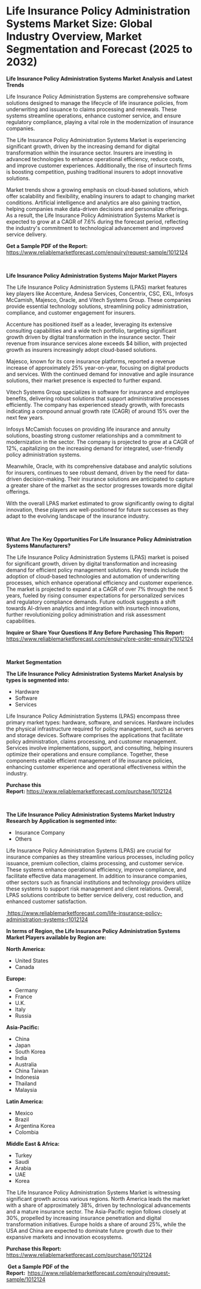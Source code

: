 <p><h1>Life Insurance Policy Administration Systems Market Size: Global Industry Overview, Market Segmentation and Forecast (2025 to 2032)</h1></p><p><strong>Life Insurance Policy Administration Systems Market Analysis and Latest Trends</strong></p>
<p><p>Life Insurance Policy Administration Systems are comprehensive software solutions designed to manage the lifecycle of life insurance policies, from underwriting and issuance to claims processing and renewals. These systems streamline operations, enhance customer service, and ensure regulatory compliance, playing a vital role in the modernization of insurance companies.</p><p>The Life Insurance Policy Administration Systems Market is experiencing significant growth, driven by the increasing demand for digital transformation within the insurance sector. Insurers are investing in advanced technologies to enhance operational efficiency, reduce costs, and improve customer experiences. Additionally, the rise of insurtech firms is boosting competition, pushing traditional insurers to adopt innovative solutions.</p><p>Market trends show a growing emphasis on cloud-based solutions, which offer scalability and flexibility, enabling insurers to adapt to changing market conditions. Artificial intelligence and analytics are also gaining traction, helping companies make data-driven decisions and personalize offerings. As a result, the Life Insurance Policy Administration Systems Market is expected to grow at a CAGR of 7.6% during the forecast period, reflecting the industry's commitment to technological advancement and improved service delivery.</p></p>
<p><strong>Get a Sample PDF of the Report:&nbsp;</strong> <a href="https://www.reliablemarketforecast.com/enquiry/request-sample/1012124?utm_campaign=3498&utm_medium=2&utm_source=Github&utm_content=ia&utm_term=17042025&utm_id=life-insurance-policy-administration-systems">https://www.reliablemarketforecast.com/enquiry/request-sample/1012124</a></p>
<p>&nbsp;</p>
<p><strong>Life Insurance Policy Administration Systems Major Market Players</strong></p>
<p><p>The Life Insurance Policy Administration Systems (LPAS) market features key players like Accenture, Andesa Services, Concentrix, CSC, EXL, Infosys McCamish, Majesco, Oracle, and Vitech Systems Group. These companies provide essential technology solutions, streamlining policy administration, compliance, and customer engagement for insurers.</p><p>Accenture has positioned itself as a leader, leveraging its extensive consulting capabilities and a wide tech portfolio, targeting significant growth driven by digital transformation in the insurance sector. Their revenue from insurance services alone exceeds $4 billion, with projected growth as insurers increasingly adopt cloud-based solutions.</p><p>Majesco, known for its core insurance platforms, reported a revenue increase of approximately 25% year-on-year, focusing on digital products and services. With the continued demand for innovative and agile insurance solutions, their market presence is expected to further expand.</p><p>Vitech Systems Group specializes in software for insurance and employee benefits, delivering robust solutions that support administrative processes efficiently. The company has experienced steady growth, with forecasts indicating a compound annual growth rate (CAGR) of around 15% over the next few years.</p><p>Infosys McCamish focuses on providing life insurance and annuity solutions, boasting strong customer relationships and a commitment to modernization in the sector. The company is projected to grow at a CAGR of 12%, capitalizing on the increasing demand for integrated, user-friendly policy administration systems.</p><p>Meanwhile, Oracle, with its comprehensive database and analytic solutions for insurers, continues to see robust demand, driven by the need for data-driven decision-making. Their insurance solutions are anticipated to capture a greater share of the market as the sector progresses towards more digital offerings.</p><p>With the overall LPAS market estimated to grow significantly owing to digital innovation, these players are well-positioned for future successes as they adapt to the evolving landscape of the insurance industry.</p></p>
<p>&nbsp;</p>
<p><strong>What Are The Key Opportunities For Life Insurance Policy Administration Systems Manufacturers?</strong></p>
<p><p>The Life Insurance Policy Administration Systems (LPAS) market is poised for significant growth, driven by digital transformation and increasing demand for efficient policy management solutions. Key trends include the adoption of cloud-based technologies and automation of underwriting processes, which enhance operational efficiency and customer experience. The market is projected to expand at a CAGR of over 7% through the next 5 years, fueled by rising consumer expectations for personalized services and regulatory compliance demands. Future outlook suggests a shift towards AI-driven analytics and integration with insurtech innovations, further revolutionizing policy administration and risk assessment capabilities.</p></p>
<p><strong>Inquire or Share Your Questions If Any Before Purchasing This Report:</strong> <a href="https://www.reliablemarketforecast.com/enquiry/pre-order-enquiry/1012124?utm_campaign=3498&utm_medium=2&utm_source=Github&utm_content=ia&utm_term=17042025&utm_id=life-insurance-policy-administration-systems">https://www.reliablemarketforecast.com/enquiry/pre-order-enquiry/1012124</a></p>
<p>&nbsp;</p>
<p><strong>Market Segmentation</strong></p>
<p><strong>The Life Insurance Policy Administration Systems Market Analysis by types is segmented into:</strong></p>
<p><ul><li>Hardware</li><li>Software</li><li>Services</li></ul></p>
<p><p>Life Insurance Policy Administration Systems (LPAS) encompass three primary market types: hardware, software, and services. Hardware includes the physical infrastructure required for policy management, such as servers and storage devices. Software comprises the applications that facilitate policy administration, claims processing, and customer management. Services involve implementations, support, and consulting, helping insurers optimize their operations and ensure compliance. Together, these components enable efficient management of life insurance policies, enhancing customer experience and operational effectiveness within the industry.</p></p>
<p><strong>Purchase this Report:&nbsp;</strong><a href="https://www.reliablemarketforecast.com/purchase/1012124?utm_campaign=3498&utm_medium=2&utm_source=Github&utm_content=ia&utm_term=17042025&utm_id=life-insurance-policy-administration-systems">https://www.reliablemarketforecast.com/purchase/1012124</a></p>
<p>&nbsp;</p>
<p><strong>The Life Insurance Policy Administration Systems Market Industry Research by Application is segmented into:</strong></p>
<p><ul><li>Insurance Company</li><li>Others</li></ul></p>
<p><p>Life Insurance Policy Administration Systems (LPAS) are crucial for insurance companies as they streamline various processes, including policy issuance, premium collection, claims processing, and customer service. These systems enhance operational efficiency, improve compliance, and facilitate effective data management. In addition to insurance companies, other sectors such as financial institutions and technology providers utilize these systems to support risk management and client relations. Overall, LPAS solutions contribute to better service delivery, cost reduction, and enhanced customer satisfaction.</p></p>
<p><a href="https://www.reliablemarketforecast.com/life-insurance-policy-administration-systems-r1012124?utm_campaign=3498&utm_medium=2&utm_source=Github&utm_content=ia&utm_term=17042025&utm_id=life-insurance-policy-administration-systems">&nbsp;https://www.reliablemarketforecast.com/life-insurance-policy-administration-systems-r1012124</a></p>
<p><strong>In terms of Region, the Life Insurance Policy Administration Systems Market Players available by Region are:</strong></p>
<p>
    <p> <strong> North America: </strong>
        <ul>
            <li>United States</li>
            <li>Canada</li>
        </ul>
        </p> 
    <p> <strong> Europe: </strong>
        <ul>
            <li>Germany</li>
            <li>France</li>
            <li>U.K.</li>
            <li>Italy</li>
            <li>Russia</li>
        </ul>
        </p> 
    <p> <strong> Asia-Pacific: </strong>
        <ul>
            <li>China</li>
            <li>Japan</li>
            <li>South Korea</li>
            <li>India</li>
            <li>Australia</li>
            <li>China Taiwan</li>
            <li>Indonesia</li>
            <li>Thailand</li>
            <li>Malaysia</li>
        </ul>
        </p> 
    <p> <strong> Latin America: </strong>
        <ul>
            <li>Mexico</li>
            <li>Brazil</li>
            <li>Argentina Korea</li>
            <li>Colombia</li>
        </ul>
        </p> 
    <p> <strong> Middle East & Africa: </strong>
        <ul>
            <li>Turkey</li>
            <li>Saudi</li>
            <li>Arabia</li>
            <li>UAE</li>
            <li>Korea</li>
        </ul>
    </p>
    </p>
<p><p>The Life Insurance Policy Administration Systems Market is witnessing significant growth across various regions. North America leads the market with a share of approximately 38%, driven by technological advancements and a mature insurance sector. The Asia-Pacific region follows closely at 30%, propelled by increasing insurance penetration and digital transformation initiatives. Europe holds a share of around 25%, while the USA and China are expected to dominate future growth due to their expansive markets and innovation ecosystems.</p></p>
<p><strong>Purchase this Report: </strong><a href="https://www.reliablemarketforecast.com/purchase/1012124?utm_campaign=3498&utm_medium=2&utm_source=Github&utm_content=ia&utm_term=17042025&utm_id=life-insurance-policy-administration-systems">https://www.reliablemarketforecast.com/purchase/1012124</a></p>
<p>&nbsp;<strong>Get a Sample PDF of the Report:&nbsp;&nbsp;</strong><a href="https://www.reliablemarketforecast.com/enquiry/request-sample/1012124?utm_campaign=3498&utm_medium=2&utm_source=Github&utm_content=ia&utm_term=17042025&utm_id=life-insurance-policy-administration-systems">https://www.reliablemarketforecast.com/enquiry/request-sample/1012124</a></p>
<p><strong></strong></p>
<p><p></p><p></p><p></p></p>